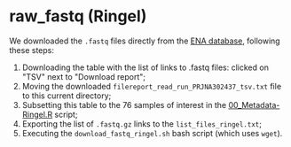 # raw_fastq (Ringel)

We downloaded the `.fastq` files directly from the [ENA database](https://www.ebi.ac.uk/ena/browser/view/PRJNA302437), following these steps:
1. Downloading the table with the list of links to .fastq files: clicked on "TSV" next to "Download report";
2. Moving the downloaded `filereport_read_run_PRJNA302437_tsv.txt` file to this current directory;
3. Subsetting this table to the 76 samples of interest in the [00_Metadata-Ringel.R](../../../../scripts/analysis-individual/Ringel-2015/00_Metadata-Ringel.R) script;
4. Exporting the list of `.fastq.gz` links to the `list_files_ringel.txt`;
5. Executing the `download_fastq_ringel.sh` bash script (which uses `wget`).